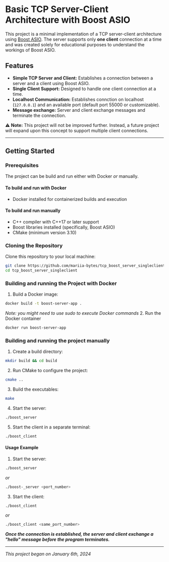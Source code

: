 # Basic TCP Server-Client Architecture with Boost ASIO

This project is a minimal implementation of a TCP server-client architecture using [Boost ASIO](https://www.boost.org/doc/libs/release/libs/asio/). The server supports only **one client** connection at a time and was created solely for educational purposes to understand the workings of Boost ASIO. 

## Features
- **Simple TCP Server and Client:** Establishes a connection between a server and a client using Boost ASIO.
- **Single Client Support:** Designed to handle one client connection at a time.
- **Localhost Communication:** Establishes connction on localhost (`127.0.0.1`) and an available port (default port 55000 or customizable).
- **Message exchange:** Server and client exchange messages and terminate the connection.

⚠ **Note:** This project will not be improved further. Instead, a future project will expand upon this concept to support multiple client connections.

---

## Getting Started

### Prerequisites
The project can be build and run either with Docker *or* manually.
#### To build and run with Docker
- Docker installed for containerized builds and execution
#### To build and run manually
- C++ compiler with C++17 or later support
- Boost libraries installed (specifically, Boost ASIO)
- CMake (minimum version 3.10)

### Cloning the Repository
Clone this repository to your local machine:
```bash
git clone https://github.com/mariia-bytes/tcp_boost_server_singleclient.git
cd tcp_boost_server_singleclient
```
### Building and running the Project with Docker
1. Build a Docker image:
```bash
docker build -t boost-server-app .
```
*Note: you might need to use sudo to execute Docker commands*
2. Run the Docker container
```bash
docker run boost-server-app
```


### Building and running the project manually
1. Create a build directory:
```bash
mkdir build && cd build
```
2. Run CMake to configure the project:
```bash
cmake ..
```
3. Build the executables:
```bash
make
```
4. Start the server:
```bash
./boost_server
```
5. Start the client in a separate terminal:
```bash
./boost_client
```

#### Usage Example
1. Start the server:
```bash
./boost_server
```
*or*
```bash
./boost-_server <port_number>
```
3. Start the client:
```bash
./boost_client
```
*or*
```bash
./boost_client <same_port_number>
```

***Once the connection is established, the server and client exchange a "hello" message before the program terminates.***

---

*This project began on January 6th, 2024*
